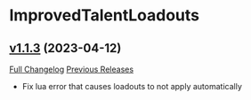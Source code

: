 # ImprovedTalentLoadouts

## [v1.1.3](https://github.com/Lardeck/ImprovedTalentLoadouts/tree/v1.1.3) (2023-04-12)
[Full Changelog](https://github.com/Lardeck/ImprovedTalentLoadouts/compare/v1.1.2...v1.1.3) [Previous Releases](https://github.com/Lardeck/ImprovedTalentLoadouts/releases)

- Fix lua error that causes loadouts to not apply automatically  
